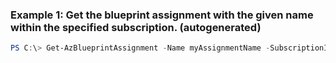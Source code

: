 ### Example 1: Get the blueprint assignment with the given name within the specified subscription. (autogenerated)
```powershell
PS C:\> Get-AzBlueprintAssignment -Name myAssignmentName -SubscriptionId 00000000-0000-0000-0000-000000000000
```


